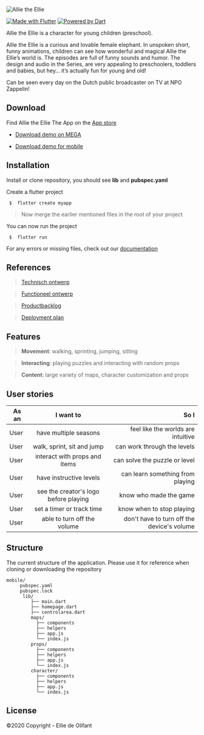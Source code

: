 ![Allie the Ellie](https://i.imgur.com/2pWTzc7.png)

[![Made with Flutter](https://img.shields.io/badge/Made%20with%20Flutter-000000.svg?style=flat&logo=Flutter&labelColor=000)](https://flutter.dev/)
[![Powered by Dart](https://img.shields.io/badge/Powered%20by%20Dart-000000.svg?style=flat&logo=Dart&labelColor=000)](https://www.php.net/)

Allie the Ellie is a character for young children (preschool).

Allie the Ellie is a curious and lovable female elephant. In unspoken short, funny animations, children can see how wonderful and magical Allie the Ellie’s world is. The episodes are full of funny sounds and humor. The design and audio in the Series, are very appealing to preschoolers, toddlers and babies, but hey… it’s actually fun for young ánd old!

Can be seen every day on the Dutch public broadcaster on TV at NPO Zappelin!


## Download

Find Allie the Ellie The App on the [App store](https://expo.io/@wlaj/projects/Pokimotov1)

- [Download demo on MEGA](https://expo.io/appetize-simulator?url=https://expo.io/@wlaj/Pokimotov1)

- [Download demo for mobile](https://i.imgur.com/2wvl431.png)

## Installation

Install or clone repository, you should see **lib** and **pubspec.yaml**

Create a flutter project 
```
 $  flutter create myapp
```

> Now merge the earlier mentioned files in the root of your project

You can now run the project
```
 $  flutter run
```


For any errors or missing files, check out our [documentation](https://doc.clickup.com/d/h/4dfbj-330/193b9af9b6fc1e7)


## References

 > [Technisch ontwerp](https://doc.clickup.com/d/h/4dfbj-337/3dd3622e885b074)

 > [Functioneel ontwerp](https://doc.clickup.com/d/h/4dfbj-372/57bfca266b24a4d)

 > [Productbacklog](https://doc.clickup.com/d/h/4dfbj-295/052f67c2fcf5682)

 > [Deployment plan](https://doc.clickup.com/d/h/4dfbj-330/193b9af9b6fc1e7)
 

## Features

> **Movement**: walking, sprinting, jumping, sitting

> **Interacting**: playing puzzles and interacting with random props

> **Content**: large variety of maps, character customization and props

 
## User stories

| As an     | I want to    | So I |
| ------------- |:-------------:| -----:|
| User | have multiple seasons | feel like the worlds are intuitive |
| User | walk, sprint, sit and jump | can work through the levels |
| User | interact with props and items | can solve the puzzle or level |
| User | have instructive levels | can learn something from playing |
| User | see the creator's logo before playing | know who made the game |
| User | set a timer or track time | know when to stop playing |
| User | able to turn off the volume | don't have to turn off the device's volume |


## Structure

The current structure of the application. Please use it for reference when cloning or downloading the repository

```
mobile/
     pubspec.yaml
     pubspec.lock
      lib/
         ├── main.dart
         ├── homepage.dart
         ├── controlarea.dart
         maps/
           ├── components
           ├── helpers
           ├── app.js
           └── index.js
         props/
           ├── components
           ├── helpers
           ├── app.js
           └── index.js
         character/
           ├── components
           ├── helpers
           ├── app.js
           └── index.js
```

## License

 ©2020 Copyright - Ellie de Olifant
